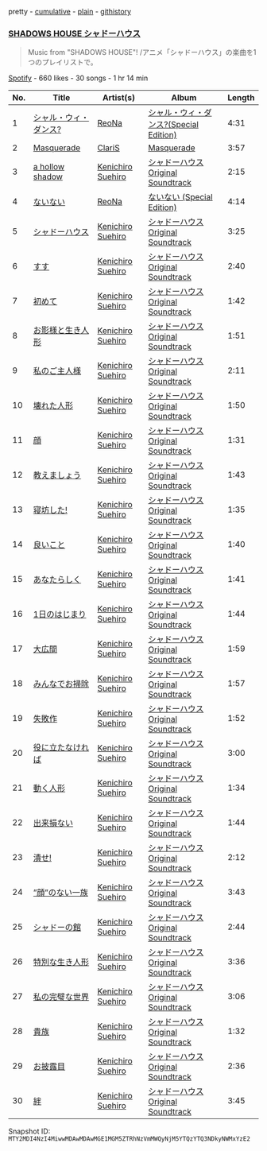 pretty - [cumulative](/playlists/cumulative/37i9dQZF1DX01BMYuRJG8i.md) - [plain](/playlists/plain/37i9dQZF1DX01BMYuRJG8i) - [githistory](https://github.githistory.xyz/mackorone/spotify-playlist-archive/blob/main/playlists/plain/37i9dQZF1DX01BMYuRJG8i)

### [SHADOWS HOUSE シャドーハウス](https://open.spotify.com/playlist/37i9dQZF1DX01BMYuRJG8i)

> Music from "SHADOWS HOUSE"! /アニメ「シャドーハウス」の楽曲を1つのプレイリストで。

[Spotify](https://open.spotify.com/user/spotify) - 660 likes - 30 songs - 1 hr 14 min

| No. | Title | Artist(s) | Album | Length |
|---|---|---|---|---|
| 1 | [シャル・ウィ・ダンス?](https://open.spotify.com/track/0rBTz8QXqqKSoNGvv1kVf4) | [ReoNa](https://open.spotify.com/artist/2SIBY7Jwq1kYng12Zguo3C) | [シャル・ウィ・ダンス?\(Special Edition\)](https://open.spotify.com/album/3uZkJY4VIWYjPtE7FbWpH9) | 4:31 |
| 2 | [Masquerade](https://open.spotify.com/track/2NZ0LH20J4E7XiHdTMPsm5) | [ClariS](https://open.spotify.com/artist/5htVtReJ3NAwcAdxdHpim3) | [Masquerade](https://open.spotify.com/album/0pd3XK1IV3sHiJeQYselxG) | 3:57 |
| 3 | [a hollow shadow](https://open.spotify.com/track/6qg86i2yfgPhmMdhz8K32c) | [Kenichiro Suehiro](https://open.spotify.com/artist/2OyKkjeWOmxlp8LwpQqRP1) | [シャドーハウス Original Soundtrack](https://open.spotify.com/album/38qGUCDSRpHe7MSpccrkgC) | 2:15 |
| 4 | [ないない](https://open.spotify.com/track/2lD8rPegYoYC1WucU3vU1W) | [ReoNa](https://open.spotify.com/artist/2SIBY7Jwq1kYng12Zguo3C) | [ないない \(Special Edition\)](https://open.spotify.com/album/6HD7Zt2IlhBzbOankRvipw) | 4:14 |
| 5 | [シャドーハウス](https://open.spotify.com/track/7C2UiCqR5OC0gcXvV3xIuc) | [Kenichiro Suehiro](https://open.spotify.com/artist/2OyKkjeWOmxlp8LwpQqRP1) | [シャドーハウス Original Soundtrack](https://open.spotify.com/album/38qGUCDSRpHe7MSpccrkgC) | 3:25 |
| 6 | [すす](https://open.spotify.com/track/6RcWaQ3sDzyeAthvKFKpfy) | [Kenichiro Suehiro](https://open.spotify.com/artist/2OyKkjeWOmxlp8LwpQqRP1) | [シャドーハウス Original Soundtrack](https://open.spotify.com/album/38qGUCDSRpHe7MSpccrkgC) | 2:40 |
| 7 | [初めて](https://open.spotify.com/track/40NlZUMs7UgpLEaBa7NVS8) | [Kenichiro Suehiro](https://open.spotify.com/artist/2OyKkjeWOmxlp8LwpQqRP1) | [シャドーハウス Original Soundtrack](https://open.spotify.com/album/38qGUCDSRpHe7MSpccrkgC) | 1:42 |
| 8 | [お影様と生き人形](https://open.spotify.com/track/2I5eCafdTDygKIPqCF9x0C) | [Kenichiro Suehiro](https://open.spotify.com/artist/2OyKkjeWOmxlp8LwpQqRP1) | [シャドーハウス Original Soundtrack](https://open.spotify.com/album/38qGUCDSRpHe7MSpccrkgC) | 1:51 |
| 9 | [私のご主人様](https://open.spotify.com/track/7JaUJZ3wxnAXD9iyvrHpAr) | [Kenichiro Suehiro](https://open.spotify.com/artist/2OyKkjeWOmxlp8LwpQqRP1) | [シャドーハウス Original Soundtrack](https://open.spotify.com/album/38qGUCDSRpHe7MSpccrkgC) | 2:11 |
| 10 | [壊れた人形](https://open.spotify.com/track/1HHiyjXTxorDGIvklmqQfJ) | [Kenichiro Suehiro](https://open.spotify.com/artist/2OyKkjeWOmxlp8LwpQqRP1) | [シャドーハウス Original Soundtrack](https://open.spotify.com/album/38qGUCDSRpHe7MSpccrkgC) | 1:50 |
| 11 | [顔](https://open.spotify.com/track/59NiYwTyvLQS7KTx8DHNBC) | [Kenichiro Suehiro](https://open.spotify.com/artist/2OyKkjeWOmxlp8LwpQqRP1) | [シャドーハウス Original Soundtrack](https://open.spotify.com/album/38qGUCDSRpHe7MSpccrkgC) | 1:31 |
| 12 | [教えましょう](https://open.spotify.com/track/68Ma0UfNWc7Rt5RTDfCKXW) | [Kenichiro Suehiro](https://open.spotify.com/artist/2OyKkjeWOmxlp8LwpQqRP1) | [シャドーハウス Original Soundtrack](https://open.spotify.com/album/38qGUCDSRpHe7MSpccrkgC) | 1:43 |
| 13 | [寝坊した!](https://open.spotify.com/track/4jPitGtfxHy5pVpSpO0wk4) | [Kenichiro Suehiro](https://open.spotify.com/artist/2OyKkjeWOmxlp8LwpQqRP1) | [シャドーハウス Original Soundtrack](https://open.spotify.com/album/38qGUCDSRpHe7MSpccrkgC) | 1:35 |
| 14 | [良いこと](https://open.spotify.com/track/5niSiTKiHDBEDotG5Kb7K2) | [Kenichiro Suehiro](https://open.spotify.com/artist/2OyKkjeWOmxlp8LwpQqRP1) | [シャドーハウス Original Soundtrack](https://open.spotify.com/album/38qGUCDSRpHe7MSpccrkgC) | 1:40 |
| 15 | [あなたらしく](https://open.spotify.com/track/6lplVHnbe2M0EvBGspLKqM) | [Kenichiro Suehiro](https://open.spotify.com/artist/2OyKkjeWOmxlp8LwpQqRP1) | [シャドーハウス Original Soundtrack](https://open.spotify.com/album/38qGUCDSRpHe7MSpccrkgC) | 1:41 |
| 16 | [1日のはじまり](https://open.spotify.com/track/21bkJ3JE2uh8xavA5RwFf8) | [Kenichiro Suehiro](https://open.spotify.com/artist/2OyKkjeWOmxlp8LwpQqRP1) | [シャドーハウス Original Soundtrack](https://open.spotify.com/album/38qGUCDSRpHe7MSpccrkgC) | 1:44 |
| 17 | [大広間](https://open.spotify.com/track/3adFmDnsgEnDgpOXKGNMou) | [Kenichiro Suehiro](https://open.spotify.com/artist/2OyKkjeWOmxlp8LwpQqRP1) | [シャドーハウス Original Soundtrack](https://open.spotify.com/album/38qGUCDSRpHe7MSpccrkgC) | 1:59 |
| 18 | [みんなでお掃除](https://open.spotify.com/track/4ZDSGCZVuxbeY7HtjWi9U1) | [Kenichiro Suehiro](https://open.spotify.com/artist/2OyKkjeWOmxlp8LwpQqRP1) | [シャドーハウス Original Soundtrack](https://open.spotify.com/album/38qGUCDSRpHe7MSpccrkgC) | 1:57 |
| 19 | [失敗作](https://open.spotify.com/track/7jlaHTNynlWpYVdbrvitha) | [Kenichiro Suehiro](https://open.spotify.com/artist/2OyKkjeWOmxlp8LwpQqRP1) | [シャドーハウス Original Soundtrack](https://open.spotify.com/album/38qGUCDSRpHe7MSpccrkgC) | 1:52 |
| 20 | [役に立たなければ](https://open.spotify.com/track/21ZXBywbD7uPKHaVPlYmYD) | [Kenichiro Suehiro](https://open.spotify.com/artist/2OyKkjeWOmxlp8LwpQqRP1) | [シャドーハウス Original Soundtrack](https://open.spotify.com/album/38qGUCDSRpHe7MSpccrkgC) | 3:00 |
| 21 | [動く人形](https://open.spotify.com/track/5EiI35mVB0myTcZOr3gWUz) | [Kenichiro Suehiro](https://open.spotify.com/artist/2OyKkjeWOmxlp8LwpQqRP1) | [シャドーハウス Original Soundtrack](https://open.spotify.com/album/38qGUCDSRpHe7MSpccrkgC) | 1:34 |
| 22 | [出来損ない](https://open.spotify.com/track/7AjE5Zu1TTvpHyyDQJymez) | [Kenichiro Suehiro](https://open.spotify.com/artist/2OyKkjeWOmxlp8LwpQqRP1) | [シャドーハウス Original Soundtrack](https://open.spotify.com/album/38qGUCDSRpHe7MSpccrkgC) | 1:44 |
| 23 | [潰せ!](https://open.spotify.com/track/2kfREcC05PBb2NzSYcsMGJ) | [Kenichiro Suehiro](https://open.spotify.com/artist/2OyKkjeWOmxlp8LwpQqRP1) | [シャドーハウス Original Soundtrack](https://open.spotify.com/album/38qGUCDSRpHe7MSpccrkgC) | 2:12 |
| 24 | [”顔”のない一族](https://open.spotify.com/track/6KWLCpYzVksCw46QCGMnqI) | [Kenichiro Suehiro](https://open.spotify.com/artist/2OyKkjeWOmxlp8LwpQqRP1) | [シャドーハウス Original Soundtrack](https://open.spotify.com/album/38qGUCDSRpHe7MSpccrkgC) | 3:43 |
| 25 | [シャドーの館](https://open.spotify.com/track/0IR8lf2WmapKwxpfZL2YBc) | [Kenichiro Suehiro](https://open.spotify.com/artist/2OyKkjeWOmxlp8LwpQqRP1) | [シャドーハウス Original Soundtrack](https://open.spotify.com/album/38qGUCDSRpHe7MSpccrkgC) | 2:44 |
| 26 | [特別な生き人形](https://open.spotify.com/track/74dz2zIV0UgLr976EDGXSi) | [Kenichiro Suehiro](https://open.spotify.com/artist/2OyKkjeWOmxlp8LwpQqRP1) | [シャドーハウス Original Soundtrack](https://open.spotify.com/album/38qGUCDSRpHe7MSpccrkgC) | 3:36 |
| 27 | [私の完璧な世界](https://open.spotify.com/track/4FmFUmo0Iy7e2Y5FqLggWv) | [Kenichiro Suehiro](https://open.spotify.com/artist/2OyKkjeWOmxlp8LwpQqRP1) | [シャドーハウス Original Soundtrack](https://open.spotify.com/album/38qGUCDSRpHe7MSpccrkgC) | 3:06 |
| 28 | [貴族](https://open.spotify.com/track/2UrtA7zJhEJjdvqzrUBdSJ) | [Kenichiro Suehiro](https://open.spotify.com/artist/2OyKkjeWOmxlp8LwpQqRP1) | [シャドーハウス Original Soundtrack](https://open.spotify.com/album/38qGUCDSRpHe7MSpccrkgC) | 1:32 |
| 29 | [お披露目](https://open.spotify.com/track/5eoZ1f0hIRagC9F8mndbMv) | [Kenichiro Suehiro](https://open.spotify.com/artist/2OyKkjeWOmxlp8LwpQqRP1) | [シャドーハウス Original Soundtrack](https://open.spotify.com/album/38qGUCDSRpHe7MSpccrkgC) | 2:36 |
| 30 | [絆](https://open.spotify.com/track/1IgwadWZVzEuxIeEKltLW0) | [Kenichiro Suehiro](https://open.spotify.com/artist/2OyKkjeWOmxlp8LwpQqRP1) | [シャドーハウス Original Soundtrack](https://open.spotify.com/album/38qGUCDSRpHe7MSpccrkgC) | 3:45 |

Snapshot ID: `MTY2MDI4NzI4MiwwMDAwMDAwMGE1MGM5ZTRhNzVmMWQyNjM5YTQzYTQ3NDkyNWMxYzE2`

